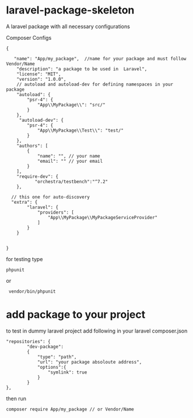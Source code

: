 # laravel-package-skeleton
A laravel package with all necessary configurations


Composer Configs
```
{
    
   "name": "App/my_package",  //name for your package and must follow Vendor/Name
    "description": "a package to be used in  Laravel", 
    "license": "MIT",
    "version": "1.0.0",
    // autoload and autoload-dev for defining namespaces in your package
    "autoload": {
        "psr-4": {
            "App\\MyPackage\\": "src/"
        }
    },
	 "autoload-dev": {
        "psr-4": {
            "App\\MyPackage\\Test\\": "test/"
        }
    },
    "authors": [
        {
            "name": "", // your name
            "email": "" // your email
        }
    ],
    "require-dev": {
		   "orchestra/testbench":"^7.2" 
	},

  // this one for auto-discovery
  "extra": {
        "laravel": {
            "providers": [
                "App\\MyPackage\\MyPackageServiceProvider"
            ]
        }
    }

    
}
```

for testing type
```
phpunit
```

or

```
 vendor/bin/phpunit
```

# add package to your project
to test in dummy laravel project add following in your laravel composer.json
```
"repositories": {
        "dev-package":
        {
            "type": "path",
            "url": "your package absoloute address",
            "options":{
                "symlink": true
            }
        }
},
```

then run 
```
composer require App/my_package // or Vendor/Name
```
